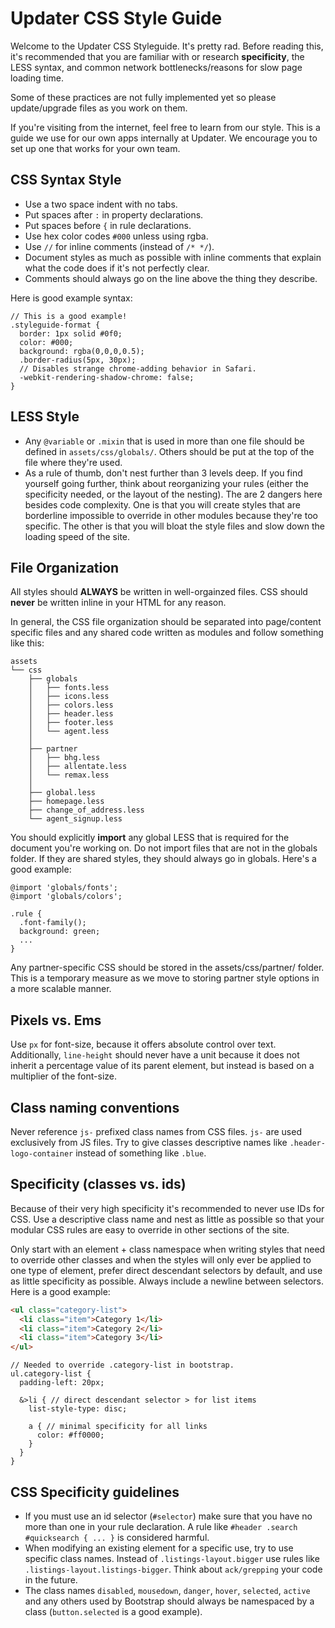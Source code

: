 # Updater CSS Style Guide

Welcome to the Updater CSS Styleguide. It's pretty rad. Before reading this, it's recommended that you are familiar with or research __specificity__, the LESS syntax, and common network bottlenecks/reasons for slow page loading time.

Some of these practices are not fully implemented yet so please update/upgrade files as you work on them.

If you're visiting from the internet, feel free to learn from our style. This is a guide we use for our own apps internally at Updater. We encourage you to set up one that works for your own team.

## CSS Syntax Style

* Use a two space indent with no tabs.
* Put spaces after `:` in property declarations.
* Put spaces before `{` in rule declarations.
* Use hex color codes `#000` unless using rgba.
* Use `//` for inline comments (instead of `/* */`).
* Document styles as much as possible with inline comments that explain what the code does if it's not perfectly clear.
* Comments should always go on the line above the thing they describe.

Here is good example syntax:

```less
// This is a good example!
.styleguide-format {
  border: 1px solid #0f0;
  color: #000;
  background: rgba(0,0,0,0.5);
  .border-radius(5px, 30px);
  // Disables strange chrome-adding behavior in Safari.
  -webkit-rendering-shadow-chrome: false;
}
```

## LESS Style

* Any `@variable` or `.mixin` that is used in more than one file should be defined in `assets/css/globals/`. Others should be put at the top of the file where they're used.
* As a rule of thumb, don't nest further than 3 levels deep. If you find yourself going further, think about reorganizing your rules (either the specificity needed, or the layout of the nesting). The are 2 dangers here besides code complexity. One is that you will create styles that are borderline impossible to override in other modules because they're too specific. The other is that you will bloat the style files and slow down the loading speed of the site.

## File Organization

All styles should **ALWAYS** be written in well-orgainzed files. CSS should **never** be written inline in your HTML for any reason.

In general, the CSS file organization should be separated into page/content specific files and any shared code written as modules and follow something like this:

```
assets
└── css
    ├── globals
    │   ├── fonts.less
    │   ├── icons.less
    │   ├── colors.less
    │   ├── header.less
    │   ├── footer.less
    │   └── agent.less
    │
    ├── partner
    │   ├── bhg.less
    │   ├── allentate.less
    │   └── remax.less
    │
    ├── global.less
    ├── homepage.less
    ├── change_of_address.less
    └── agent_signup.less
```

You should explicitly **import** any global LESS that is required for the document you're working on. Do not import files that are not in the globals folder. If they are shared styles, they should always go in globals. Here's a good example:

```less
@import 'globals/fonts';
@import 'globals/colors';

.rule {
  .font-family();
  background: green;
  ...
}
```

Any partner-specific CSS should be stored in the assets/css/partner/ folder. This is a temporary measure as we move to storing partner style options in a more scalable manner.

## Pixels vs. Ems

Use `px` for font-size, because it offers absolute control over text. Additionally, `line-height` should never have a unit because it does not inherit a percentage value of its parent element, but instead is based on a multiplier of the font-size.

## Class naming conventions

Never reference `js-` prefixed class names from CSS files. `js-` are used exclusively from JS files. Try to give classes descriptive names like `.header-logo-container` instead of something like `.blue`.

## Specificity (classes vs. ids)

Because of their very high specificity it's recommended to never use IDs for CSS. Use a descriptive class name and nest as little as possible so that your modular CSS rules are easy to override in other sections of the site.

Only start with an element + class namespace when writing styles that need to override other classes and when the styles will only ever be applied to one type of element, prefer direct descendant selectors by default, and use as little specificity as possible. Always include a newline between selectors. Here is a good example:

```html
<ul class="category-list">
  <li class="item">Category 1</li>
  <li class="item">Category 2</li>
  <li class="item">Category 3</li>
</ul>
```

```less
// Needed to override .category-list in bootstrap.
ul.category-list {
  padding-left: 20px;

  &>li { // direct descendant selector > for list items
    list-style-type: disc;

    a { // minimal specificity for all links
      color: #ff0000;
    }
  }
}
```

## CSS Specificity guidelines

* If you must use an id selector (`#selector`) make sure that you have no more than one in your rule declaration. A rule like `#header .search #quicksearch { ... }` is considered harmful.
* When modifying an existing element for a specific use, try to use specific class names. Instead of `.listings-layout.bigger` use rules like `.listings-layout.listings-bigger`. Think about `ack/grepping` your code in the future.
* The class names `disabled`, `mousedown`, `danger`, `hover`, `selected`, `active` and any others used by Bootstrap should always be namespaced by a class (`button.selected` is a good example).
